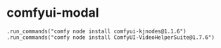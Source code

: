 # comfyui-modal

    .run_commands("comfy node install comfyui-kjnodes@1.1.6")
    .run_commands("comfy node install ComfyUI-VideoHelperSuite@1.7.6")